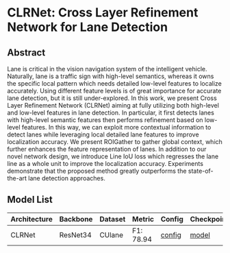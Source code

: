 # CLRNet: Cross Layer Refinement Network for Lane Detection

## Abstract
Lane is critical in the vision navigation system of the intelligent vehicle. Naturally, lane is a traffic sign with high-level semantics, whereas it owns the specific local pattern which needs detailed low-level features to localize accurately. Using different feature levels is of great importance for accurate lane detection, but it is still under-explored. In this work, we present Cross Layer Refinement Network (CLRNet) aiming at fully utilizing both high-level and low-level features in lane detection. In particular, it first detects lanes with high-level semantic features then performs refinement based on low-level features. In this way, we can exploit more contextual information to detect lanes while leveraging local detailed lane features to improve localization accuracy. We present ROIGather to gather global context, which further enhances the feature representation of lanes. In addition to our novel network design, we introduce Line IoU loss which regresses the lane line as a whole unit to improve the localization accuracy. Experiments demonstrate that the proposed method greatly outperforms the state-of-the-art lane detection approaches.

## Model List
| Architecture| Backbone |Dataset | Metric | Config| Checkpoints  |
|-------------|----------|--------|--------|-------|--------------|
| CLRNet      | ResNet34 | CUlane |F1: 78.94| [config](resnet34_culane.py)  | [model](https://github.com/zkyseu/PPlanedet/releases/download/CLRNet/model.pd)|
